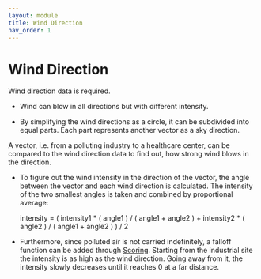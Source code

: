 ```yaml
---
layout: module
title: Wind Direction
nav_order: 1
---
```

# Wind Direction

Wind direction data is required.

* Wind can blow in all directions but with different intensity.

* By simplifying the wind directions as a circle, it can be subdivided into equal parts. Each part represents another vector as a sky direction.

A vector, i.e. from a polluting industry to a healthcare center, can be compared to the wind direction data to find out, how strong wind blows in the direction.

* To figure out the wind intensity in the direction of the vector, the angle between the vector and each wind direction is calculated. The intensity of the two smallest angles is taken and combined by proportional average: 

    intensity = ( intensity1 * ( angle1 ) / ( angle1 + angle2 ) + intensity2 * ( angle2 ) / ( angle1 + angle2 ) ) / 2

* Furthermore, since polluted air is not carried indefinitely, a falloff function can be added through [Scoring](). Starting from the industrial site the intensity is as high as the wind direction. Going away from it, the intensity slowly decreases until it reaches 0 at a far distance.
